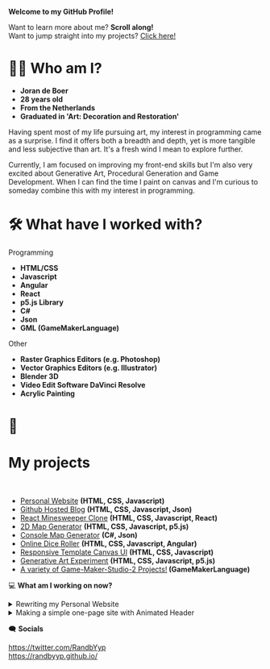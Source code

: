 **Welcome to my GitHub Profile!**

Want to learn more about me? **Scroll along!**<br/>
Want to jump straight into my projects? [Click here!](#💾-my-projects)

# 🧔🏼 Who am I?

- **Joran de Boer**
- **28 years old**
- **From the Netherlands**
- **Graduated in 'Art: Decoration and Restoration'**

Having spent most of my life pursuing art, my interest in programming came as a surprise. I find it offers both a breadth and depth, yet is more tangible and less subjective than art. It's a fresh wind I mean to explore further.

Currently, I am focused on improving my front-end skills but I'm also very excited about Generative Art, Procedural Generation and Game Development. When I can find the time I paint on canvas and I'm curious to someday combine this with my interest in programming.

# 🛠️ What have I worked with?

Programming

- **HTML/CSS**
- **Javascript**
- **Angular**
- **React**
- **p5.js Library**
- **C#**
- **Json**
- **GML (GameMakerLanguage)**

Other

- **Raster Graphics Editors (e.g. Photoshop)**
- **Vector Graphics Editors (e.g. Illustrator)**
- **Blender 3D**
- **Video Edit Software DaVinci Resolve**
- **Acrylic Painting**

# 💾 
# My projects
  <br>
  <ul>
    <li><a href="https://randbyyp.github.io/">Personal Website</a> <b>(HTML, CSS, Javascript)</b></li>
    <li><a href="https://randbyyp.github.io/Github-Hosted-Blog/">Github Hosted Blog</a> <b>(HTML, CSS, Javascript, Json)</b></li>
    <li><a href="https://randbyyp.github.io/React-Minesweeper/">React Minesweeper Clone</a> <b>(HTML, CSS, Javascript, React)</b></li>
    <li><a href="https://randbyyp.github.io/MapGen-Gold/">2D Map Generator</a> <b>(HTML, CSS, Javascript, p5.js)</b></li>
    <li><a href="https://github.com/RanDByyp/MapGen-Bronze">Console Map Generator</a> <b>(C#, Json)</b></li>
    <li><a href="https://randbyyp.github.io/Dice-Roller/">Online Dice Roller</a> <b>(HTML, CSS, Javascript, Angular)</b></li>
    <li><a href="https://randbyyp.github.io/Responsive-Template-Canvas-UI/">Responsive Template Canvas UI</a> <b>(HTML, CSS, Javascript)</b></li>
    <li><a href="https://github.com/RanDByyp/Generation-Station-Random-Walker">Generative Art Experiment</a> <b>(HTML, CSS, Javascript, p5.js)</b></li>
    <li><a href="https://randatabase.itch.io/">A variety of Game-Maker-Studio-2 Projects!</a><b> (GameMakerLanguage)</b></li>
  </ul>

💻 **What am I working on now?**

<details><summary>Rewriting my Personal Website</summary>
<p>
  
When I first made my website I meant to create something quick and simple so I could have a place to represent myself and my projects. Now that I've had some time to think about how I want to use my website I think it's time for a change! 

Currently I'm still doing some tests and am figuring out what the 'best-way' is to set it up. I'm considering using React. I'm not sure whether this is a conventional choice or not, but I definitely want to improve my React skills and it seems like a fun experiment! 

Nonetheless, I mean to keep it simple. The site should display an overview of my projects and their information/links, of course a small introduction about myself and a blog which I will use to discuss the development process of my projects.

</p>
</details>

<details><summary>Making a simple one-page site with Animated Header</summary>
<p>

My brother and his roommate approached me to build them a webpage for their campaign of keeping our hometown clean! 

The site will be fairly simple and minimal. It will display some information about the campaign and have a animated header, using SVGs. 

Working on these animations is new and exciting and making the SVGs is easier then I expected! I'm looking forward to improve my CSS animation skills and perhaps use it to make some artistic creations with. I'll definitely be adding some small animations to my own website's redesign to spice up the UI!

</p>
</details>

🗨️ **Socials**

https://twitter.com/RandbYyp<br/>https://randbyyp.github.io/
